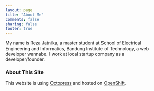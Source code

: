 ```yaml
---
layout: page
title: "About Me"
comments: false
sharing: false
footer: true
---
```


My name is Reza Jatnika, a master student at School of Electrical Engineering and Informatics, Bandung Institute of Technology, a web developer wannabe. I work at local startup company as a developer/founder.

### About This Site ###
This website is using [Octopress](http://octopress.org/) and hosted on [OpenShift](https://www.openshift.com/).
